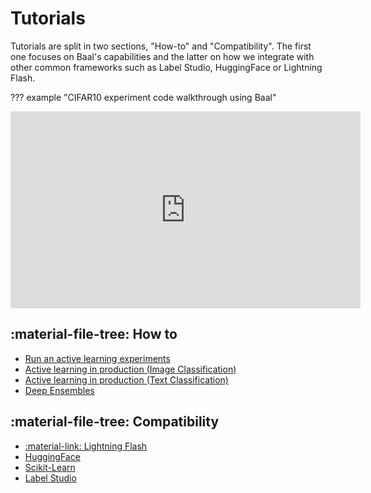 # Tutorials

Tutorials are split in two sections, "How-to" and "Compatibility". The first one focuses on Baal's capabilities and the
latter on how we integrate with other common frameworks such as Label Studio, HuggingFace or Lightning Flash.

??? example "CIFAR10 experiment code walkthrough using Baal"
    <p align="center">
    <iframe width="560" height="315" src="https://www.youtube.com/embed/Q5U2GtsSqIU" title="Baal Walkthrough" frameborder="0" allow="accelerometer; autoplay; clipboard-write; encrypted-media; gyroscope; picture-in-picture" allowfullscreen></iframe>
    </p>

## :material-file-tree: How to

* [Run an active learning experiments](notebooks/active_learning_process.ipynb)
* [Active learning in production (Image Classification)](notebooks/production/baal_prod_cls.ipynb)
* [Active learning in production (Text Classification)](notebooks/production/baal_prod_cls_nlp_hf.ipynb)
* [Deep Ensembles](../notebooks/deep_ensemble.ipynb)

## :material-file-tree: Compatibility

* [:material-link: Lightning Flash](https://devblog.pytorchlightning.ai/active-learning-made-simple-using-flash-and-baal-2216df6f872c)
* [HuggingFace](../notebooks/compatibility/nlp_classification.ipynb)
* [Scikit-Learn](../notebooks/compatibility/sklearn_tutorial.ipynb)
* [Label Studio](./label-studio-cv.md)